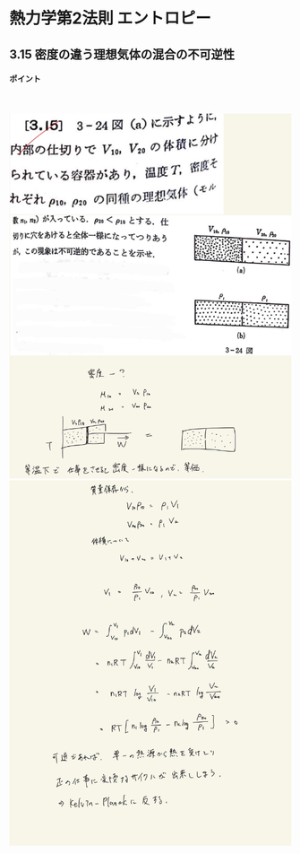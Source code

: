 <script type="text/javascript" async src="https://cdnjs.cloudflare.com/ajax/libs/mathjax/2.7.7/MathJax.js?config=TeX-MML-AM_CHTML">


</script>

<script type="text/x-mathjax-config">
 MathJax.Hub.Config({
 tex2jax: {
 inlineMath: [['$', '$'] ],
 displayMath: [ ['$$','$$'], ["\\[","\\]"] ]
 }
 });
</script>

# 熱力学第2法則 エントロピー
## 3.15 密度の違う理想気体の混合の不可逆性

#### ポイント

<br>
<br>

<img width="600" alt="Harashima-70" src="./images/Harashima-70.jpg">
<img width="600" alt="Harashima-71" src="./images/Harashima-71.jpg">